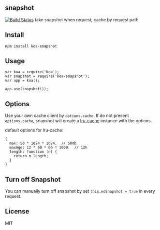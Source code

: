 snapshot
----------

[![Build Status](https://secure.travis-ci.org/koajs/snapshot.svg)](http://travis-ci.org/koajs/snapshot)
take snapshot when request, cache by request path.

## Install

```
npm install koa-snapshot
```

## Usage

```
var koa = require('koa');
var snapshot = require('koa-snapshot');
var app = koa();

app.use(snapshot());

```

## Options

Use your own cache client by `options.cache`.
If do not present `options.cache`, snapshot will create a [lru-cache](https://github.com/isaacs/node-lru-cache) instance with the options.

default options for lru-cache:

```
{
  max: 50 * 1024 * 1024,  // 50mb
  maxAge: 12 * 60 * 60 * 1000,  // 12h
  length: function (n) {
    return n.length;
  }
}
```

## Turn off Snapshot

You can manually turn off snapshot by set `this.noSnapshot = true` in every request.

## License

MIT
